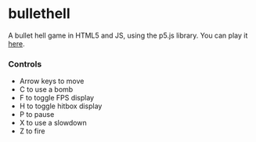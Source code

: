 # bullethell
A bullet hell game in HTML5 and JS, using the p5.js library. You can play it [here](https://xithiox.github.io/bullethell/).

### Controls
* Arrow keys to move
* C to use a bomb
* F to toggle FPS display
* H to toggle hitbox display
* P to pause
* X to use a slowdown
* Z to fire

